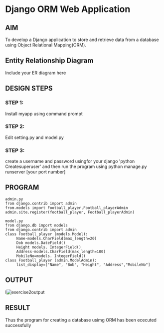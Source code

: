 # Django ORM Web Application

## AIM
To develop a Django application to store and retrieve data from a database using Object Relational Mapping(ORM).

## Entity Relationship Diagram

Include your ER diagram here

## DESIGN STEPS

### STEP 1:

Install myapp using command prompt

### STEP 2:

Edit  setting.py and model.py

### STEP 3:

create a username and password usingfor your django 'python Createsuperuser' and then run the program using python manage.py runserver [your port number]

## PROGRAM
```
admin.py
from django.contrib import admin
from.models import Football_player,Football_playerAdmin
admin.site.register(football_player, Football_playerAdmin)

model.py
from django.db import models
from django.contrib import admin
class Football_player (models.Model):
     Name-models.CharField(max_length=20)
     Dob models.DateField()
     Height models. IntegerField()
     Address-models.CharField(max_length=100)
     MobileNo=models. IntegerField()
class Football_player (admin.ModelAdmin):
     list_display=["Name", "Bob", "Height", "Address","MobileNo"]
```
## OUTPUT

I![exercise2output](https://github.com/Thilakeshwaran/django-orm-app/assets/147473132/6f4cecb3-2f5c-48f8-88d4-28039b1f978f)



## RESULT 

Thus the program for creating a database usimg ORM has been ececuted successfully
